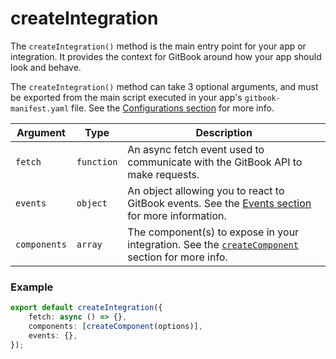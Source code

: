 # createIntegration

The `createIntegration()` method is the main entry point for your app or integration. It provides the context for GitBook around how your app should look and behave.

The `createIntegration()` method can take 3 optional arguments, and must be exported from the main script executed in your app's `gitbook-manifest.yaml` file. See the [Configurations section](../configurations.md) for more info.

| Argument     | Type       | Description                                                                                                            |
| ------------ | ---------- | ---------------------------------------------------------------------------------------------------------------------- |
| `fetch`      | `function` | An async fetch event used to communicate with the GitBook API to make requests.                                        |
| `events`     | `object`   | An object allowing you to react to GitBook events. See the [Events section](event.md) for more information.            |
| `components` | `array`    | The component(s) to expose in your integration. See the [`createComponent`](createcomponent.md) section for more info. |

### Example

```typescript
export default createIntegration({
    fetch: async () => {},
    components: [createComponent(options)],
    events: {},
});
```

